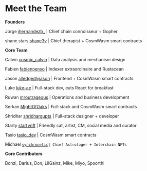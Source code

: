 # Meet the Team

**Founders**

Jorge [jhernandezb\_](https://twitter.com/jhernandezb\_) | Chief chain connoisseur + Gopher&#x20;

shane.stars [shane3v](https://twitter.com/shan3v) | Chief therapist + CosmWasm smart contracts

**Core Team**

Calvin [cosmic\_calvin](https://twitter.com/cosmic\_calvin) | Data analysis and mechanism design

Fabien [fabienpenso](https://twitter.com/fabienpenso) | Indexer extraordinaire and Rustacean

Jason [alledgedlyjason](https://twitter.com/allegedlyjason/status/1692520940725551219) | Frontend + CosmWasm smart contracts

Luke [luke-ae](https://github.com/luke-ae) | Full-stack dev, eats React for breakfast

Ruwan [mroutrageous](https://twitter.com/mroutrageous) | Operations and business development

Serkan [MightOfOaks](https://github.com/MightOfOaks) | Full-stack and CosmWasm smart contracts

Shridhar [shridhargupta](https://twitter.com/shridhargupta) | Full-stack designer + developer

Starty [startynft](https://twitter.com/startynft) | Friendly cat, artist, CM, social media and curator

Tasio [tasio\_dev](https://twitter.com/tasio\_dev) | CosmWasm smart contracts

Michael [`synchronetic`](https://twitter.com/synchronetic)`| Chief Astrologer + Interchain NFTs`



**Core Contributers**

Bonzi, Darius, Don, LilGainz, Mike, Miyo, Spoorthi
